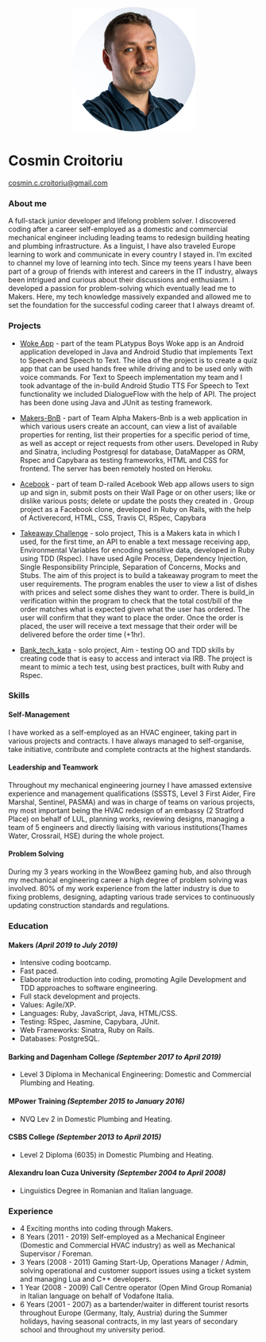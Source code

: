 <p align="center"><img src="./images/photo.png" alt="portrait" width="250"/></p>
     
# Cosmin Croitoriu


 [cosmin.c.croitoriu@gmail.com](mailto:cosmin.c.croitoriu@gmail.com) 
### About me
 A full-stack junior developer and lifelong problem solver. I discovered coding after a career self-employed as a domestic and commercial mechanical engineer including leading teams to redesign building heating and plumbing infrastructure. As a linguist, I have also traveled Europe learning to work and communicate in every country I stayed in. I’m excited to channel my love of learning into tech. Since my teens years I have been part of a group of friends with interest and careers in the IT industry, always been intrigued and curious about their discussions and enthusiasm. I developed a passion for problem-solving which eventually lead me to Makers. Here, my tech knowledge massively expanded and allowed me to set the foundation for the successful coding career that I always dreamt of.
  
### Projects
*  [Woke App](https://github.com/mondongos/woke-platypus) - part of the team PLatypus Boys Woke app is an Android application developed in Java and Android Studio that implements Text to Speech and Speech to Text. The idea of the project is to create a quiz app that can be used hands free while driving and to be used only with voice commands. For Text to Speech implementation my team and I took advantage of the in-build Android Studio TTS For Speech to Text functionality we included DialogueFlow with the help of API. The project has been done using Java and JUnit as testing framework.

*  [Makers-BnB](https://github.com/Cosmin-Croitoriu/Makers-Bnb) - part of Team Alpha Makers-Bnb is a web application in which various users create an account, can view a list of available properties for renting, list their properties for a specific period of time, as well as accept or reject requests from other users. Developed in Ruby and Sinatra, including Postgresql for database, DataMapper as ORM, Rspec and Capybara as testing frameworks, HTML and CSS for frontend. The server has been remotely hosted on Heroku.

*  [Acebook](https://github.com/marbuthnott/acebook-d-railed) - part of team D-railed Acebook Web app allows users to sign up and sign in, submit posts on their Wall Page or on other users; like or dislike various posts; delete or update the posts they created in . Group project as a Facebook clone, developed in Ruby on Rails, with the help of Activerecord, HTML, CSS, Travis CI, RSpec, Capybara

*  [Takeaway Challenge](https://github.com/Cosmin-Croitoriu/takeaway-challenge) - solo project, This is a Makers kata in which I used, for the first time, an API to enable a text message receiving app, Environmental Variables for encoding sensitive data, developed in Ruby using TDD (Rspec). I have used Agile Process, Dependency Injection, Single Responsibility Principle, Separation of Concerns, Mocks and Stubs. The aim of this project is to build a takeaway program to meet the user requirements. The program enables the user to view a list of dishes with prices and select some dishes they want to order. There is build_in verification within the program to check that the total cost/bill of the order matches what is expected given what the user has ordered. The user will confirm that they want to place the order. Once the order is placed, the user will receive a text message that their order will be delivered before the order time (+1hr).

*  [Bank_tech_kata](https://github.com/Cosmin-Croitoriu/bank_tech_kata) - solo project, Aim - testing OO and TDD skills by creating code that is easy to access and interact via IRB. The project is meant to mimic a tech test, using best practices, built with Ruby and Rspec.

### Skills

#### Self-Management
 I have worked as a self-employed as an HVAC engineer, taking part in various projects and contracts. I have always managed to self-organise, take initiative, contribute and complete contracts at the highest standards.
#### Leadership and Teamwork
 Throughout my mechanical engineering journey I have amassed extensive experience and management qualifications (SSSTS, Level 3 First Aider, Fire Marshal, Sentinel, PASMA) and was in charge of teams on various projects, my most important being the HVAC redesign of an embassy (2 Stratford Place) on behalf of LUL, planning works, reviewing designs, managing a team of 5 engineers and directly liaising with various institutions(Thames Water, Crossrail, HSE) during the whole project. 
#### Problem Solving
 During my 3 years working in the WowBeez gaming hub, and also through my mechanical engineering career a high degree of problem solving was involved. 80% of my work experience from the latter industry is due to fixing problems, designing, adapting various trade services to continuously updating construction standards and regulations.
### Education
 #### Makers *(April 2019 to July 2019)*
* Intensive coding bootcamp.
* Fast paced.
* Elaborate introduction into coding, promoting Agile Development and TDD approaches to software engineering.
* Full stack development and projects.
* Values: Agile/XP.
* Languages: Ruby, JavaScript, Java, HTML/CSS.
* Testing: RSpec, Jasmine, Capybara, JUnit.
* Web Frameworks: Sinatra, Ruby on Rails.
* Databases: PostgreSQL.
 #### Barking and Dagenham College *(September 2017 to April 2019)* 
* Level 3 Diploma in Mechanical Engineering: Domestic and Commercial Plumbing and Heating.
 #### MPower Training *(September 2015 to January 2016)*
* NVQ Lev 2 in Domestic Plumbing and Heating.
 #### CSBS College *(September 2013 to April 2015)*
* Level 2 Diploma (6035) in Domestic Plumbing and Heating.
 #### Alexandru Ioan Cuza University *(September 2004 to April 2008)*  
* Linguistics Degree in Romanian and Italian language.


### Experience
* 4 Exciting months into coding through Makers.
* 8 Years (2011 - 2019) Self-employed as a Mechanical Engineer (Domestic and Commercial HVAC industry) as well as Mechanical Supervisor / Foreman.
* 3 Years (2008 - 2011) Gaming Start-Up, Operations Manager / Admin, solving operational and customer support issues using a ticket system and managing Lua and C++ developers.
* 1 Year (2008 - 2009) Call Centre operator (Open Mind Group Romania) in Italian language on behalf of Vodafone Italia.
* 6 Years (2001 - 2007) as a bartender/waiter in different tourist resorts throughout Europe (Germany, Italy, Austria) during the Summer holidays, having seasonal contracts, in my last years of secondary school and throughout my university period.


